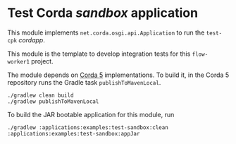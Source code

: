 
# Test Corda *sandbox* application

This module implements `net.corda.osgi.api.Application` to run the `test-cpk` *cordapp*.

This module is the template to develop integration tests for this `flow-worker1` project.

The module depends on [Corda 5](https://github.com/corda/corda5) implementations.
To build it, in the Corda 5 repository runs the Gradle task `publishToMavenLocal`.

```shell
./gradlew clean build
./gradlew publishToMavenLocal 
```

To build the JAR bootable application for this module, run

```shell
./gradlew :applications:examples:test-sandbox:clean :applications:examples:test-sandbox:appJar
```